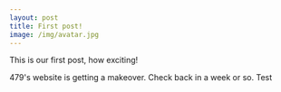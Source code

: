 ```yaml
---
layout: post
title: First post!
image: /img/avatar.jpg
---
```


This is our first post, how exciting!

479's website is getting a makeover. Check back in a week or so. Test


